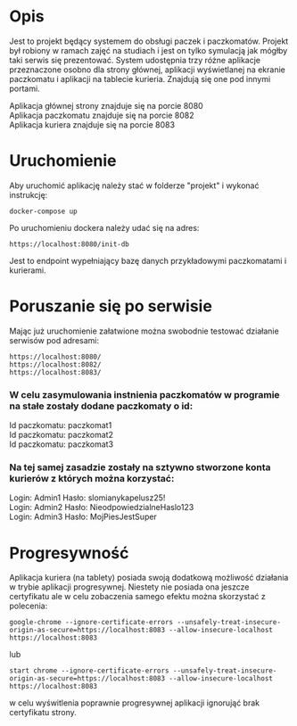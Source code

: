 # Opis
Jest to projekt będący systemem do obsługi paczek i paczkomatów. 
Projekt był robiony w ramach zajęć na studiach i jest on tylko symulacją jak mógłby taki serwis się prezentować.
System udostępnia trzy różne aplikacje przeznaczone osobno dla strony głównej, aplikacji wyświetlanej na ekranie paczkomatu i aplikacji na tablecie kurieria.
Znajdują się one pod innymi portami.

Aplikacja głównej strony znajduje się na porcie 8080  
Aplikacja paczkomatu znajduje się na porcie 8082  
Aplikacja kuriera znajduje się na porcie 8083  
# Uruchomienie
Aby uruchomić aplikację należy stać w folderze "projekt" i wykonać instrukcję:

`docker-compose up`

Po uruchomieniu dockera należy udać się na adres:

`https://localhost:8080/init-db`

Jest to endpoint wypełniający bazę danych przykładowymi paczkomatami i kurierami. 

# Poruszanie się po serwisie
Mając już uruchomienie załatwione można swobodnie testować działanie serwisów pod adresami:
```
https://localhost:8080/
https://localhost:8082/
https://localhost:8083/
```
### W celu zasymulowania instnienia paczkomatów w programie na stałe zostały dodane paczkomaty o id:

Id paczkomatu:  paczkomat1  
Id paczkomatu:  paczkomat2  
Id paczkomatu:  paczkomat3  

### Na tej samej zasadzie zostały na sztywno stworzone konta kurierów z których można korzystać:

Login: Admin1 Hasło: slomianykapelusz25!  
Login: Admin2 Hasło: NieodpowiedzialneHaslo123  
Login: Admin3 Hasło: MojPiesJestSuper  

# Progresywność
Aplikacja kuriera (na tablety) posiada swoją dodatkową możliwość działania w trybie aplikacji progresywnej.
Niestety nie posiada ona jeszcze certyfikatu ale w celu zobaczenia samego efektu można skorzystać z polecenia:

`google-chrome --ignore-certificate-errors --unsafely-treat-insecure-origin-as-secure=https://localhost:8083 --allow-insecure-localhost https://localhost:8083`

lub 

`start chrome --ignore-certificate-errors --unsafely-treat-insecure-origin-as-secure=https://localhost:8083 --allow-insecure-localhost https://localhost:8083`

w celu wyświtlenia poprawnie progresywnej aplikacji ignorująć brak certyfikatu strony.
